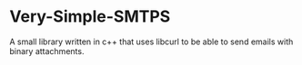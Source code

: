 # Very-Simple-SMTPS
A small library written in c++ that uses libcurl to be able to send emails with binary attachments.
